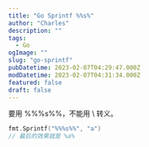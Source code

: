 ```yaml
---
title: "Go Sprintf %%s%"
author: "Charles"
description: ""
tags:
  - Go
ogImage: ""
slug: "go-sprintf"
pubDatetime: 2023-02-07T04:29:47.000Z
modDatetime: 2023-02-07T04:31:34.000Z
featured: false
draft: false
---
```


要用 %%%s%%，不能用 \ 转义。

```go
fmt.Sprintf("%%%s%%", "a")
// 最后的效果就是 %a%
```
